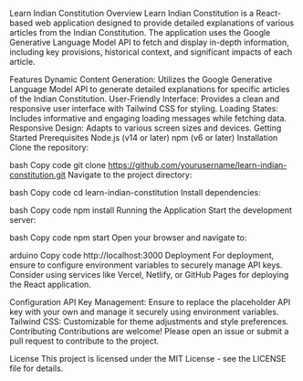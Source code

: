 Learn Indian Constitution
Overview
Learn Indian Constitution is a React-based web application designed to provide detailed explanations of various articles from the Indian Constitution. The application uses the Google Generative Language Model API to fetch and display in-depth information, including key provisions, historical context, and significant impacts of each article.

Features
Dynamic Content Generation: Utilizes the Google Generative Language Model API to generate detailed explanations for specific articles of the Indian Constitution.
User-Friendly Interface: Provides a clean and responsive user interface with Tailwind CSS for styling.
Loading States: Includes informative and engaging loading messages while fetching data.
Responsive Design: Adapts to various screen sizes and devices.
Getting Started
Prerequisites
Node.js (v14 or later)
npm (v6 or later)
Installation
Clone the repository:

bash
Copy code
git clone https://github.com/yourusername/learn-indian-constitution.git
Navigate to the project directory:

bash
Copy code
cd learn-indian-constitution
Install dependencies:

bash
Copy code
npm install
Running the Application
Start the development server:

bash
Copy code
npm start
Open your browser and navigate to:

arduino
Copy code
http://localhost:3000
Deployment
For deployment, ensure to configure environment variables to securely manage API keys. Consider using services like Vercel, Netlify, or GitHub Pages for deploying the React application.

Configuration
API Key Management: Ensure to replace the placeholder API key with your own and manage it securely using environment variables.
Tailwind CSS: Customizable for theme adjustments and style preferences.
Contributing
Contributions are welcome! Please open an issue or submit a pull request to contribute to the project.

License
This project is licensed under the MIT License - see the LICENSE file for details.

